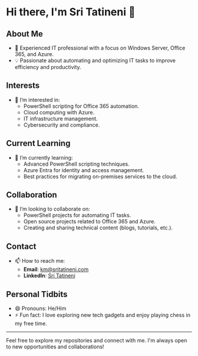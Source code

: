 # Hi there, I'm Sri Tatineni 👋

## About Me
- 💼 Experienced IT professional with a focus on Windows Server, Office 365, and Azure.
- 💡 Passionate about automating and optimizing IT tasks to improve efficiency and productivity.

## Interests
- 👀 I’m interested in:
  - PowerShell scripting for Office 365 automation.
  - Cloud computing with Azure.
  - IT infrastructure management.
  - Cybersecurity and compliance.

## Current Learning
- 🌱 I’m currently learning:
  - Advanced PowerShell scripting techniques.
  - Azure Entra for identity and access management.
  - Best practices for migrating on-premises services to the cloud.

## Collaboration
- 💞️ I’m looking to collaborate on:
  - PowerShell projects for automating IT tasks.
  - Open source projects related to Office 365 and Azure.
  - Creating and sharing technical content (blogs, tutorials, etc.).

## Contact
- 📫 How to reach me:
  - **Email**: km@sritatineni.com
  - **LinkedIn**: [Sri Tatineni](https://www.linkedin.com/in/sri-t-60ba85318/)


## Personal Tidbits
- 😄 Pronouns: He/Him
- ⚡ Fun fact: I love exploring new tech gadgets and enjoy playing chess in my free time.

---

Feel free to explore my repositories and connect with me. I'm always open to new opportunities and collaborations!
